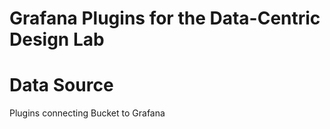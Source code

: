 # Grafana Plugins for the Data-Centric Design Lab

# Data Source

Plugins connecting Bucket to Grafana
